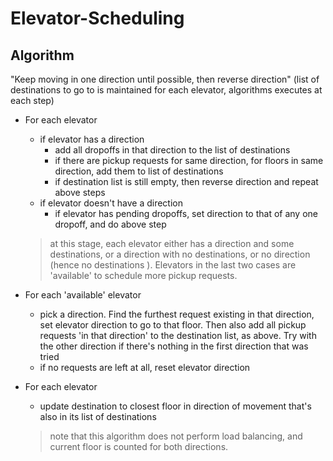 # Elevator-Scheduling

## Algorithm
"Keep moving in one direction until possible, then reverse direction"
(list of destinations to go to is maintained for each elevator, algorithms executes at each step)

- For each elevator
    * if elevator has a direction
        * add all dropoffs in that direction to the list of destinations
        * if there are pickup requests for same direction, for floors in same direction,
            add them to list of destinations
        * if destination list is still empty, then reverse direction and repeat above steps
    * if elevator doesn't have a direction
        * if elevator has pending dropoffs, set direction to that of any one dropoff, and do above step

  > at this stage, each elevator either has a direction and some destinations,
  or a direction with no destinations, or no direction (hence no destinations ).
  Elevators in the last two cases are 'available' to schedule more pickup requests.


- For each 'available' elevator
    * pick a direction. Find the furthest request existing in that direction, set elevator
        direction to go to that floor. Then also add all pickup requests 'in that
        direction' to the destination list, as above. Try with the other direction
        if there's nothing in the first direction that was tried
    * if no requests are left at all, reset elevator direction

- For each elevator
    * update destination to closest floor in direction of movement that's also in its list of destinations

  > note that this algorithm does not perform load balancing, and current floor is counted for both directions.
